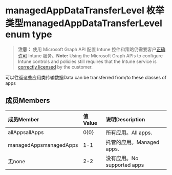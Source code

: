 # <a name="managedappdatatransferlevel-enum-type"></a><span data-ttu-id="663c6-101">managedAppDataTransferLevel 枚举类型</span><span class="sxs-lookup"><span data-stu-id="663c6-101">managedAppDataTransferLevel enum type</span></span>

> <span data-ttu-id="663c6-102">**注意：** 使用 Microsoft Graph API 配置 Intune 控件和策略仍需要客户[正确许可](https://go.microsoft.com/fwlink/?linkid=839381) Intune 服务。</span><span class="sxs-lookup"><span data-stu-id="663c6-102">**Note:** Using the Microsoft Graph APIs to configure Intune controls and policies still requires that the Intune service is [correctly licensed](https://go.microsoft.com/fwlink/?linkid=839381) by the customer.</span></span>

<span data-ttu-id="663c6-103">可以往返这些应用类传输数据</span><span class="sxs-lookup"><span data-stu-id="663c6-103">Data can be transferred from/to these classes of apps</span></span>
## <a name="members"></a><span data-ttu-id="663c6-104">成员</span><span class="sxs-lookup"><span data-stu-id="663c6-104">Members</span></span>
|<span data-ttu-id="663c6-105">成员</span><span class="sxs-lookup"><span data-stu-id="663c6-105">Member</span></span>|<span data-ttu-id="663c6-106">值</span><span class="sxs-lookup"><span data-stu-id="663c6-106">Value</span></span>|<span data-ttu-id="663c6-107">说明</span><span class="sxs-lookup"><span data-stu-id="663c6-107">Description</span></span>|
|:---|:---|:---|
|<span data-ttu-id="663c6-108">allApps</span><span class="sxs-lookup"><span data-stu-id="663c6-108">allApps</span></span>|<span data-ttu-id="663c6-109">0</span><span class="sxs-lookup"><span data-stu-id="663c6-109">{0}</span></span>|<span data-ttu-id="663c6-110">所有应用。</span><span class="sxs-lookup"><span data-stu-id="663c6-110">All apps.</span></span>|
|<span data-ttu-id="663c6-111">managedApps</span><span class="sxs-lookup"><span data-stu-id="663c6-111">managedApps</span></span>|<span data-ttu-id="663c6-112">1</span><span class="sxs-lookup"><span data-stu-id="663c6-112">-1</span></span>|<span data-ttu-id="663c6-113">托管的应用。</span><span class="sxs-lookup"><span data-stu-id="663c6-113">Managed apps.</span></span>|
|<span data-ttu-id="663c6-114">无</span><span class="sxs-lookup"><span data-stu-id="663c6-114">none</span></span>|<span data-ttu-id="663c6-115">2</span><span class="sxs-lookup"><span data-stu-id="663c6-115">-2</span></span>|<span data-ttu-id="663c6-116">没有应用。</span><span class="sxs-lookup"><span data-stu-id="663c6-116">No supported apps</span></span>|








